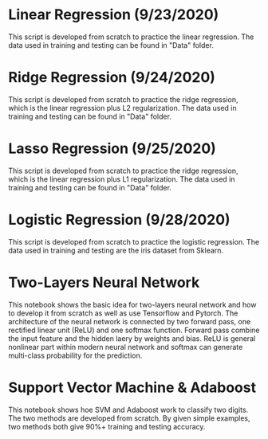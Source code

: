 # Linear Regression (9/23/2020)
This script is developed from scratch to practice the linear regression.
The data used in training and testing can be found in "Data" folder.

# Ridge Regression (9/24/2020)
This script is developed from scratch to practice the ridge regression,
which is the linear regression plus L2 regularization.
The data used in training and testing can be found in "Data" folder.

# Lasso Regression (9/25/2020)
This script is developed from scratch to practice the ridge regression,
which is the linear regression plus L1 regularization.
The data used in training and testing can be found in "Data" folder.

# Logistic Regression (9/28/2020)
This script is developed from scratch to practice the logistic regression.
The data used in training and testing are the iris dataset from Sklearn.

# Two-Layers Neural Network
This notebook shows the basic idea for two-layers neural network and how to develop it from scratch as well as use Tensorflow and Pytorch.
The architecture of the neural network is connected by two forward pass, one rectified linear unit (ReLU) and one softmax function. 
Forward pass combine the input feature and the hidden laery by weights and bias. 
ReLU is general nonlinear part within modern neural network and softmax can generate multi-class probability for the prediction.

# Support Vector Machine & Adaboost
This notebook shows hoe SVM and Adaboost work to classify two digits. The two methods are developed from scratch. By given simple examples, two methods both give 90%+ training and testing accuracy.
